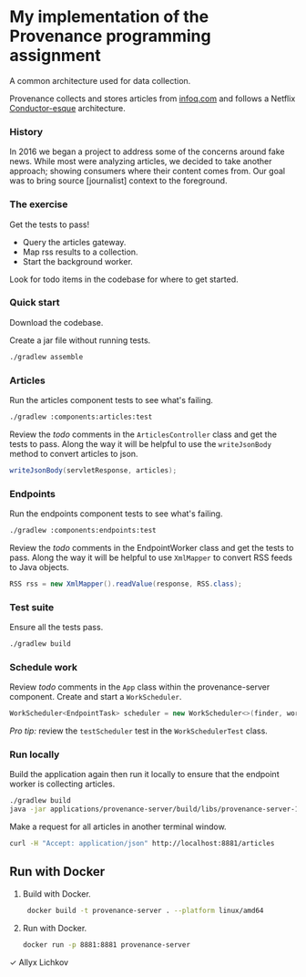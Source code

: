 # My implementation of the Provenance programming assignment  

A common architecture used for data collection.

Provenance collects and stores articles from [infoq.com](https://www.infoq.com/) and follows a
Netflix [Conductor-esque](https://netflix.github.io/conductor/) architecture.

### History

In 2016 we began a project to address some of the concerns around fake news. While most were analyzing articles, we
decided to take another approach; showing consumers where their content comes from. Our goal was to bring
source [journalist] context to the foreground.

### The exercise

Get the tests to pass!

- Query the articles gateway.
- Map rss results to a collection.
- Start the background worker.

Look for todo items in the codebase for where to get started.

### Quick start

Download the codebase.

Create a jar file without running tests.

```bash
./gradlew assemble
```

### Articles

Run the articles component tests to see what's failing.

```bash
./gradlew :components:articles:test
```

Review the *todo* comments in the `ArticlesController` class and get the tests to pass. Along the way it will be helpful
to use the `writeJsonBody` method to convert articles to json.

```java
writeJsonBody(servletResponse, articles);
```

### Endpoints

Run the endpoints component tests to see what's failing.

```bash
./gradlew :components:endpoints:test  
```

Review the *todo* comments in the EndpointWorker class and get the tests to pass. Along the way it will be helpful to
use `XmlMapper` to convert RSS feeds to Java objects.

```java
RSS rss = new XmlMapper().readValue(response, RSS.class);
```

### Test suite

Ensure all the tests pass.

```bash
./gradlew build
```

### Schedule work

Review *todo* comments in the `App` class within the provenance-server component. Create and start a `WorkScheduler`.

```java
WorkScheduler<EndpointTask> scheduler = new WorkScheduler<>(finder, workers, 300);
``` 

_Pro tip:_ review the `testScheduler` test in the `WorkSchedulerTest` class.

### Run locally

Build the application again then run it locally to ensure that the endpoint worker is collecting articles.

```bash
./gradlew build
java -jar applications/provenance-server/build/libs/provenance-server-1.0-SNAPSHOT.jar 
```

Make a request for all articles in another terminal window.

```bash
curl -H "Accept: application/json" http://localhost:8881/articles
```

## Run with Docker

1. Build with Docker.
   ```bash
    docker build -t provenance-server . --platform linux/amd64
    ```

1. Run with Docker.
   ```bash
   docker run -p 8881:8881 provenance-server
   ```
✓ Allyx Lichkov

